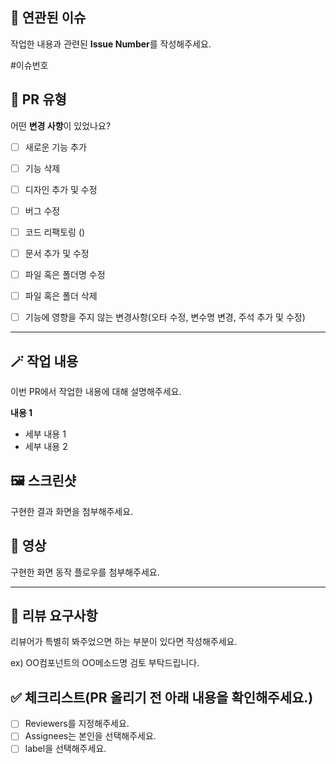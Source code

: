 ## 🔗 연관된 이슈

작업한 내용과 관련된 **Issue Number**를 작성해주세요.

#이슈번호


## 🎲 PR 유형

어떤 **변경 사항**이 있었나요?

- [ ] 새로운 기능 추가
- [ ] 기능 삭제
- [ ] 디자인 추가 및 수정
- [ ] 버그 수정
- [ ] 코드 리팩토링 ()
- [ ] 문서 추가 및 수정
- [ ] 파일 혹은 폴더명 수정
- [ ] 파일 혹은 폴더 삭제
- [ ] 기능에 영향을 주지 않는 변경사항(오타 수정, 변수명 변경, 주석 추가 및 수정)


--- 

## 🪄 작업 내용

이번 PR에서 작업한 내용에 대해 설명해주세요.

**내용 1**
- 세부 내용 1
- 세부 내용 2


## 🖼️ 스크린샷

구현한 결과 화면을 첨부해주세요.


## 🎥 영상

구현한 화면 동작 플로우를 첨부해주세요.


--- 

## 🙏 리뷰 요구사항

리뷰어가 특별히 봐주었으면 하는 부분이 있다면 작성해주세요.

ex) OO컴포넌트의 OO메소드명 검토 부탁드립니다.


## ✅ 체크리스트(PR 올리기 전 아래 내용을 확인해주세요.)

- [ ] Reviewers를 지정해주세요.
- [ ] Assignees는 본인을 선택해주세요.
- [ ] label을 선택해주세요.
